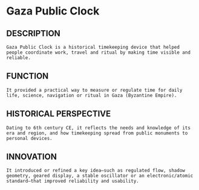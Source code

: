 # Gaza Public Clock

## DESCRIPTION
    Gaza Public Clock is a historical timekeeping device that helped people coordinate work, travel and ritual by making time visible and reliable.

 ## FUNCTION
    It provided a practical way to measure or regulate time for daily life, science, navigation or ritual in Gaza (Byzantine Empire).

## HISTORICAL PERSPECTIVE
    Dating to 6th century CE, it reflects the needs and knowledge of its era and region, and how timekeeping spread from public monuments to personal devices.

## INNOVATION
    It introduced or refined a key idea—such as regulated flow, shadow geometry, geared display, a stable oscillator or an electronic/atomic standard—that improved reliability and usability.
